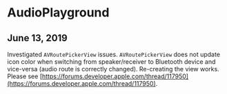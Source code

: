 AudioPlayground
===============

June 13, 2019
-------------

Investigated `AVRoutePickerView` issues. `AVRoutePickerView` does not update icon color when switching from speaker/receiver to Bluetooth device and vice-versa (audio route is correctly changed). Re-creating the view works. Please see [https://forums.developer.apple.com/thread/117950](https://forums.developer.apple.com/thread/117950).
